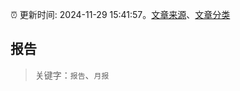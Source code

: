 :alarm_clock: 更新时间: 2024-11-29 15:41:57。[文章来源](/README.md)、[文章分类](/TAGS.md)

## 报告


> 关键字：`报告`、`月报`




